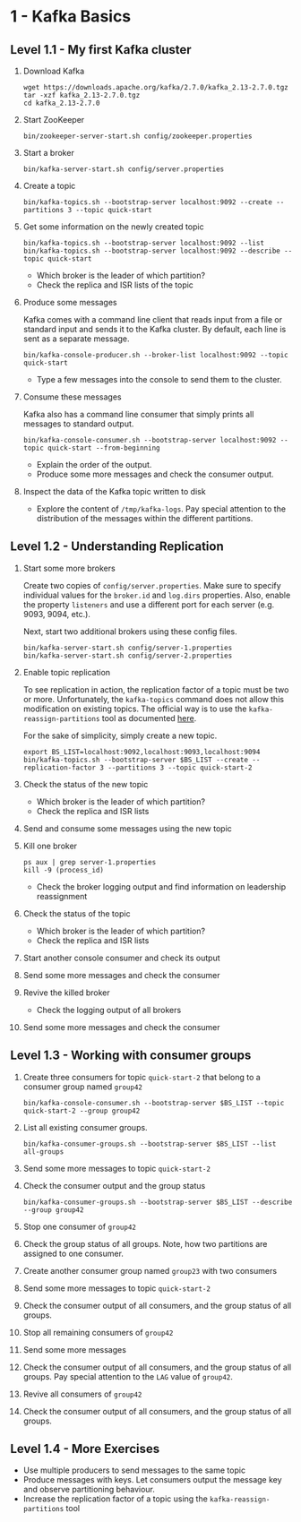 # 1 - Kafka Basics

## Level 1.1 - My first Kafka cluster
1. Download Kafka
   ```
   wget https://downloads.apache.org/kafka/2.7.0/kafka_2.13-2.7.0.tgz
   tar -xzf kafka_2.13-2.7.0.tgz
   cd kafka_2.13-2.7.0
   ```

2. Start ZooKeeper
   ```
   bin/zookeeper-server-start.sh config/zookeeper.properties
   ```

3. Start a broker
   ```
   bin/kafka-server-start.sh config/server.properties
   ```

4. Create a topic
   ```
   bin/kafka-topics.sh --bootstrap-server localhost:9092 --create --partitions 3 --topic quick-start
   ```

5. Get some information on the newly created topic
   ```
   bin/kafka-topics.sh --bootstrap-server localhost:9092 --list
   bin/kafka-topics.sh --bootstrap-server localhost:9092 --describe --topic quick-start
   ```
   - Which broker is the leader of which partition?
   - Check the replica and ISR lists of the topic

6. Produce some messages
   
   Kafka comes with a command line client that reads input from a file or standard input and sends it to the
   Kafka cluster. By default, each line is sent as a separate message.
   ```
   bin/kafka-console-producer.sh --broker-list localhost:9092 --topic quick-start
   ```
   - Type a few messages into the console to send them to the cluster.

7. Consume these messages

   Kafka also has a command line consumer that simply prints all messages to standard output.
   ```
   bin/kafka-console-consumer.sh --bootstrap-server localhost:9092 --topic quick-start --from-beginning
   ```
   - Explain the order of the output.
   - Produce some more messages and check the consumer output.
   
8. Inspect the data of the Kafka topic written to disk
   - Explore the content of `/tmp/kafka-logs`. Pay special attention to the distribution of the messages within the
     different partitions.


## Level 1.2 - Understanding Replication
1. Start some more brokers
   
   Create two copies of `config/server.properties`. Make sure to specify individual values for the `broker.id` and 
   `log.dirs` properties. Also, enable the property `listeners` and use a different port for each server 
   (e.g. 9093, 9094, etc.).

   Next, start two additional brokers using these config files.
   ```
   bin/kafka-server-start.sh config/server-1.properties
   bin/kafka-server-start.sh config/server-2.properties
   ```

2. Enable topic replication
   
   To see replication in action, the replication factor of a topic must be two or more. Unfortunately, the 
   `kafka-topics` command does not allow this modification on existing topics. The official way is to use the 
   `kafka-reassign-partitions` tool as documented
   [here](https://docs.confluent.io/5.5.0/kafka/post-deployment.html#increasing-replication-factor).
   
   For the sake of simplicity, simply create a new topic.
   ```
   export BS_LIST=localhost:9092,localhost:9093,localhost:9094
   bin/kafka-topics.sh --bootstrap-server $BS_LIST --create --replication-factor 3 --partitions 3 --topic quick-start-2
   ```

3. Check the status of the new topic
   - Which broker is the leader of which partition?
   - Check the replica and ISR lists

4. Send and consume some messages using the new topic

5. Kill one broker
   ```
   ps aux | grep server-1.properties
   kill -9 (process_id)
   ```
   - Check the broker logging output and find information on leadership reassignment

6. Check the status of the topic
   - Which broker is the leader of which partition?
   - Check the replica and ISR lists

7. Start another console consumer and check its output

8. Send some more messages and check the consumer

9. Revive the killed broker
   - Check the logging output of all brokers

10. Send some more messages and check the consumer


## Level 1.3 - Working with consumer groups
1. Create three consumers for topic `quick-start-2` that belong to a consumer group named `group42`
   ```
   bin/kafka-console-consumer.sh --bootstrap-server $BS_LIST --topic quick-start-2 --group group42
   ```

2. List all existing consumer groups.
   ```
   bin/kafka-consumer-groups.sh --bootstrap-server $BS_LIST --list all-groups
   ```

3. Send some more messages to topic `quick-start-2`

4. Check the consumer output and the group status
   ```
   bin/kafka-consumer-groups.sh --bootstrap-server $BS_LIST --describe --group group42
   ```

5. Stop one consumer of `group42`

6. Check the group status of all groups. Note, how two partitions are assigned to one consumer.

7. Create another consumer group named `group23` with two consumers

8. Send some more messages to topic `quick-start-2`

9. Check the consumer output of all consumers, and the group status of all groups.

10. Stop all remaining consumers of `group42`

11. Send some more messages

12. Check the consumer output of all consumers, and the group status of all groups. Pay special attention to the
    `LAG` value of `group42`.

13. Revive all consumers of `group42`

14. Check the consumer output of all consumers, and the group status of all groups.


## Level 1.4 - More Exercises
- Use multiple producers to send messages to the same topic
- Produce messages with keys. Let consumers output the message key and observe partitioning behaviour.
- Increase the replication factor of a topic using the `kafka-reassign-partitions` tool
